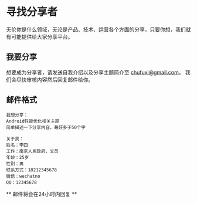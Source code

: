 # 寻找分享者

无伦你是什么领域，无论是产品、技术、运营各个方面的分享，只要你想，我们就有可能提供给大家分享平台。

## 我要分享
想要成为分享者，请发送自我介绍以及分享主题简介至 [chufuxi@gmail.com](mailto:chufuxi@gmail.com)。
我们会尽快审核内容然后回复邮件给你。

## 邮件格式
```
我想分享：
Android性能优化相关主题
简单描述一下分享内容，最好多于50个字

关于我：
姓名：李四
工作：南京人民政府，文员
年龄：25岁
性别：男
联系方式：18212345678
微信：wechatno
QQ：12345678
```

** 邮件将会在24小时内回复 **
